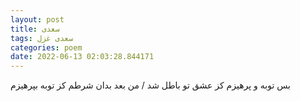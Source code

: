```yaml
---
layout: post
title: سعدی
tags: سعدی غزل
categories: poem
date: 2022-06-13 02:03:28.844171
---
```


بس توبه و پرهیزم کز عشق تو باطل شد / من بعد بدان شرطم کز توبه بپرهیزم
